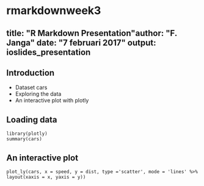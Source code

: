 # rmarkdownweek3
title: "R Markdown Presentation"author: "F. Janga"
date: "7 februari 2017"
output: ioslides_presentation
---
## Introduction
- Dataset cars
- Exploring the data
- An interactive plot with plotly
## Loading data
```{r}
library(plotly)
summary(cars)
```
## An interactive plot
```{r, echo=FALSE}
plot_ly(cars, x = speed, y = dist, type ='scatter', mode = 'lines' %>% layout(xaxis = x, yaxis = y))
```
